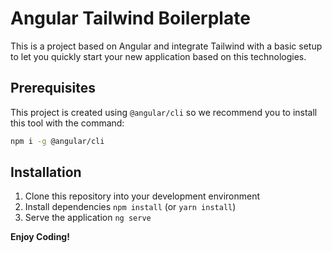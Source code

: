 # Angular Tailwind Boilerplate

This is a project based on Angular and integrate Tailwind with a basic setup to let you quickly start your new application based on this technologies.

## Prerequisites

This project is created using `@angular/cli` so we recommend you to install this tool with the command:

```bash
npm i -g @angular/cli
```

## Installation

1. Clone this repository into your development environment
2. Install dependencies `npm install` (or `yarn install`)
3. Serve the application `ng serve`

**Enjoy Coding!**